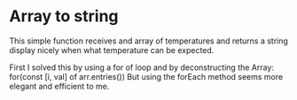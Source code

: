 # Array to string

This simple function receives and array of temperatures and returns a string display nicely when what temperature can be expected.

First I solved this by using a for of loop and by deconstructing the Array:
for(const [i, val] of arr.entries())
But using the forEach method seems more elegant and efficient to me.
